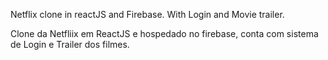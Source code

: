 

Netflix clone in reactJS and Firebase. With Login and Movie trailer.


Clone da Netfliix em ReactJS e hospedado no firebase, conta com sistema de Login e Trailer dos filmes.
